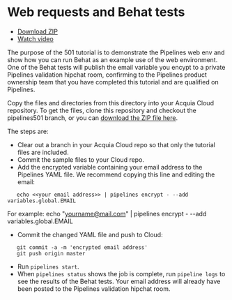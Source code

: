 # Web requests and Behat tests

* [Download ZIP](http://tutorials.pipeline-dev.services.acquia.io/pipelinestutorial501.zip)
* [Watch video](https://drive.google.com/a/acquia.com/file/d/0BwBnqz3kkaPuY2M3blNlc1pOTk0)

The purpose of the 501 tutorial is to demonstrate the Pipelines web env and show how you can run Behat as an example use of the web
environment. One of the Behat tests will publish the email variable you encypt to a private Pipelines validation hipchat room, 
confirming to the Pipelines product ownership team that you have completed this tutorial and are qualified on Pipelines.

Copy the files and directories from this directory into your Acquia Cloud repository. To get the files, clone this repository and checkout the pipelines501 branch, or you can [download the ZIP file here](http://tutorials.pipeline-dev.services.acquia.io/pipelinestutorial501.zip).

The steps are:

* Clear out a branch in your Acquia Cloud repo so that only the tutorial files are included.
* Commit the sample files to your Cloud repo.
* Add the encrypted variable containing your email address to the Pipelines YAML file. We recommend copying this line and editing the email:
```
   echo <<your email address>> | pipelines encrypt - --add variables.global.EMAIL
```
For example:
   echo "yourname@mail.com" | pipelines encrypt - --add variables.global.EMAIL

* Commit the changed YAML file and push to Cloud:
```
   git commit -a -m 'encrypted email address'
   git push origin master
```
* Run ```pipelines start```.
* When ```pipelines status``` shows the job is complete, run ```pipeline logs``` to see the results of the Behat tests.  Your email address will already have been posted to the Pipelines validation hipchat room.
